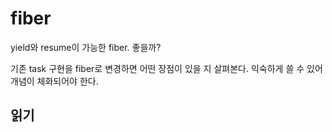 # fiber

yield와 resume이 가능한 fiber. 좋을까? 

기존 task 구현을 fiber로 변경하면 어떤 장점이 있을 지 살펴본다. 
익숙하게 쓸 수 있어 개념이 체화되어야 한다.

## 읽기

